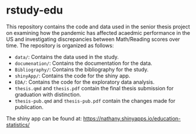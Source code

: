 # rstudy-edu

This repository contains the code and data used in the senior thesis project
on examining how the pandemic has affected acaedmic performance in the US 
and investigating discrepancies between Math/Reading scores over time.
The repository is organized as follows:

- `data/`: Contains the data used in the study.
- `documenation/`: Contains the documentation for the data.
- `Bibliography/`: Contains the bibliography for the study.
- `shinyApp/`: Contains the code for the shiny app.
- `EDA/`: Contains the code for the exploratory data analysis.
- `thesis.qmd` and `thesis.pdf` contain the final thesis submission for graduation with distinction.
- `thesis-pub.qmd` and `thesis-pub.pdf` contain the changes made for publication.

The shiny app can be found at: https://nathany.shinyapps.io/education-statistics/

